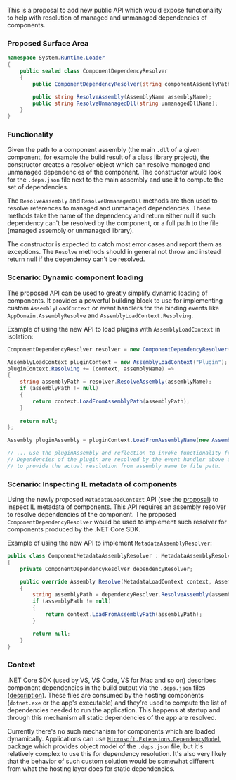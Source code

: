 This is a proposal to add new public API which would expose functionality to help with resolution of managed and unmanaged dependencies of components.

### Proposed Surface Area
``` C#
namespace System.Runtime.Loader
{
    public sealed class ComponentDependencyResolver
    {
        public ComponentDependencyResolver(string componentAssemblyPath);

        public string ResolveAssembly(AssemblyName assemblyName);
        public string ResolveUnmanagedDll(string unmanagedDllName);
    }
}
```

### Functionality
Given the path to a component assembly (the main `.dll` of a given component, for example the build result of a class library project), the constructor creates a resolver object which can resolve managed and unmanaged dependencies of the component. The constructor would look for the `.deps.json` file next to the main assembly and use it to compute the set of dependencies.

The `ResolveAssembly` and `ResolveUnmanagedDll` methods are then used to resolve references to managed and unmanaged dependencies. These methods take the name of the dependency and return either null if such dependency can't be resolved by the component, or a full path to the file (managed assembly or unmanaged library).

The constructor is expected to catch most error cases and report them as exceptions. The `Resolve` methods should in general not throw and instead return null if the dependency can't be resolved.

### Scenario: Dynamic component loading

The proposed API can be used to greatly simplify dynamic loading of components. It provides a powerful building block to use for implementing custom `AssemblyLoadContext` or event handlers for the binding events like `AppDomain.AssemblyResolve` and `AssemblyLoadContext.Resolving`.

Example of using the new API to load plugins with `AssemblyLoadContext` in isolation:
``` C#
ComponentDependencyResolver resolver = new ComponentDependencyResolver("plugin.dll");

AssemblyLoadContext pluginContext = new AssemblyLoadContext("Plugin");
pluginContext.Resolving += (context, assemblyName) =>
{
    string assemblyPath = resolver.ResolveAssembly(assemblyName);
    if (assemblyPath != null)
    {
        return context.LoadFromAssemblyPath(assemblyPath);
    }
    
    return null;
};

Assembly pluginAssembly = pluginContext.LoadFromAssemblyName(new AssemblyName("Plugin"));

// ... use the pluginAssembly and reflection to invoke functionality from the plugin.
// Dependencies of the plugin are resolved by the event handler above using the resolver
// to provide the actual resolution from assembly name to file path.
```

### Scenario: Inspecting IL metadata of components

Using the newly proposed `MetadataLoadContext` API (see the [proposal](https://github.com/dotnet/corefx/issues/2800)) to inspect IL metadata of components. This API requires an assembly resolver to resolve dependencies of the component. The proposed `ComponentDependencyResolver` would be used to implement such resolver for components produced by the .NET Core SDK.

Example of using the new API to implement `MetadataAssemblyResolver`:
``` C#
public class ComponentMetadataAssemblyResolver : MetadataAssemblyResolver
{
    private ComponentDependencyResolver dependencyResolver;

    public override Assembly Resolve(MetadataLoadContext context, AssemblyName assemblyName)
    {
        string assemblyPath = dependencyResolver.ResolveAssembly(assemblyName);
        if (assemblyPath != null)
        {
            return context.LoadFromAssemblyPath(assemblyPath);
        }

        return null;
    }
}
```


### Context

.NET Core SDK (used by VS, VS Code, VS for Mac and so on) describes component dependencies in the build output via the `.deps.json` files ([description](https://github.com/dotnet/cli/blob/master/Documentation/specs/runtime-configuration-file.md)). These files are consumed by the hosting components (`dotnet.exe` or the app's executable) and they're used to compute the list of dependencies needed to run the application. This happens at startup and through this mechanism all static dependencies of the app are resolved.

Currently there's no such mechanism for components which are loaded dynamically. Applications can use [`Microsoft.Extensions.DependencyModel`](https://github.com/dotnet/core-setup/tree/master/src/managed/Microsoft.Extensions.DependencyModel) package which provides object model of the `.deps.json` file, but it's relatively complex to use this for dependency resolution. It's also very likely that the behavior of such custom solution would be somewhat different from what the hosting layer does for static dependencies.


